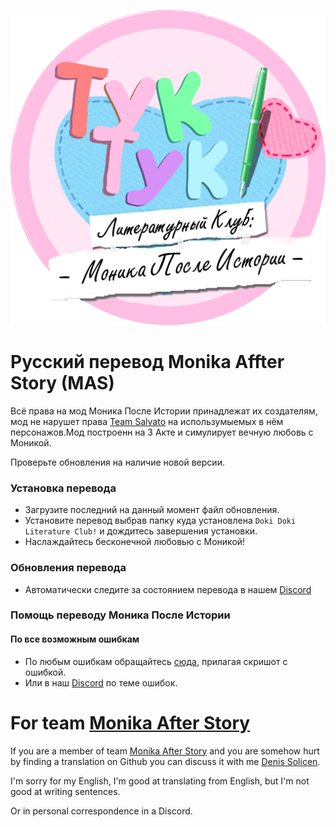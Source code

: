 
![alt text](https://raw.githubusercontent.com/DenisSolicen/MAS-Russifier/master/github_images/rus_logo_mas.png)
# Русский перевод Monika Affter Story (MAS)


Всё права на мод Моника После Истории принадлежат их создателям, мод не нарушет права [Team Salvato](http://teamsalvato.com) на использумыемых в нём персонажов.Мод построенн на 3 Акте и симулирует вечную любовь с Моникой.

Проверьте обновления на наличие новой версии.

### Установка перевода
* Загрузите последний на данный момент файл обновления.
* Установите перевод выбрав папку куда установлена `Doki Doki Literature Club!` и дождитесь завершения установки.
* Наслаждайтесь бесконечной любовью с Моникой!

### Обновления перевода
* Автоматически следите за состоянием перевода в нашем [Discord](https://discord.gg/2tdjdet)


### Помощь переводу Моника После Истории
#### По все возможным ошибкам
* По любым ошибкам обращайтесь [сюда](https://twitter.com/DenisSolicen), прилагая скришот с ошибкой.
* Или в наш [Discord](https://discord.gg/x2YHXwB) по теме ошибок.



# For team [Monika After Story](https://github.com/Monika-After-Story)
If you are a member of team [Monika After Story](https://github.com/Monika-After-Story) and you are somehow hurt by finding a translation on Github you can discuss it with me [Denis Solicen](https://twitter.com/DenisSolicen).

I'm sorry for my English, I'm good at translating from English, but I'm not good at writing sentences.

Or in personal correspondence in a Discord.
